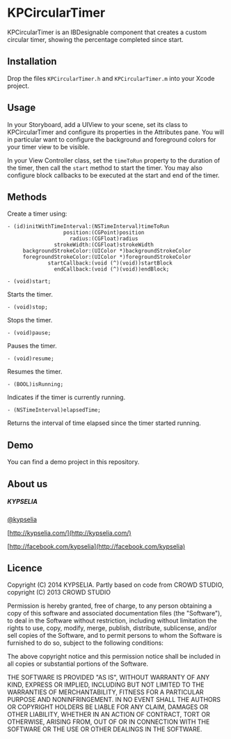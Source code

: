 # KPCircularTimer

KPCircularTimer is an IBDesignable component that creates a custom circular timer, showing the percentage completed since start.

## Installation

Drop the files `KPCircularTimer.h` and `KPCircularTimer.m` into your Xcode project.

## Usage

In your Storyboard, add a UIView to your scene, set its class to KPCircularTimer and configure its properties in the Attributes pane. You will in particular want to configure the background and foreground colors for your timer view to be visible. 

In your View Controller class, set the `timeToRun` property to the duration of the timer, then call the `start` method to start the timer. You may also configure block callbacks to be executed at the start and end of the timer. 

## Methods

Create a timer using:

```
- (id)initWithTimeInterval:(NSTimeInterval)timeToRun 
                  position:(CGPoint)position 
                    radius:(CGFloat)radius 
               strokeWidth:(CGFloat)strokeWidth 
     backgroundStrokeColor:(UIColor *)backgroundStrokeColor 
     foregroundStrokeColor:(UIColor *)foregroundStrokeColor 
             startCallback:(void (^)(void))startBlock 
               endCallback:(void (^)(void))endBlock;
```

```
- (void)start;
```
Starts the timer.

```
- (void)stop;
```
Stops the timer.

```
- (void)pause;
```
Pauses the timer.

```
- (void)resume;
```
Resumes the timer.

```
- (BOOL)isRunning;
```
Indicates if the timer is currently running.

```
- (NSTimeInterval)elapsedTime;
```
Returns the interval of time elapsed since the timer started running.


## Demo

You can find a demo project in this repository. 

## About us

##### KYPSELIA

[@kypselia](http://twitter.com/kypselia)

[http://kypselia.com/](http://kypselia.com/)

[http://facebook.com/kypselia](http://facebook.com/kypselia)


## Licence
  
Copyright (C) 2014 KYPSELIA. 
Partly based on code from CROWD STUDIO, copyright (C) 2013 CROWD STUDIO

Permission is hereby granted, free of charge, to any person obtaining a copy of this software and associated documentation files (the "Software"), to deal in the Software without restriction, including without limitation the rights to use, copy, modify, merge, publish, distribute, sublicense, and/or sell copies of the Software, and to permit persons to whom the Software is furnished to do so, subject to the following conditions:

The above copyright notice and this permission notice shall be included in all copies or substantial portions of the Software.

THE SOFTWARE IS PROVIDED "AS IS", WITHOUT WARRANTY OF ANY KIND, EXPRESS OR IMPLIED, INCLUDING BUT NOT LIMITED TO THE WARRANTIES OF MERCHANTABILITY, FITNESS FOR A PARTICULAR PURPOSE AND NONINFRINGEMENT. IN NO EVENT SHALL THE AUTHORS OR COPYRIGHT HOLDERS BE LIABLE FOR ANY CLAIM, DAMAGES OR OTHER LIABILITY, WHETHER IN AN ACTION OF CONTRACT, TORT OR OTHERWISE, ARISING FROM, OUT OF OR IN CONNECTION WITH THE SOFTWARE OR THE USE OR OTHER DEALINGS IN THE SOFTWARE.

